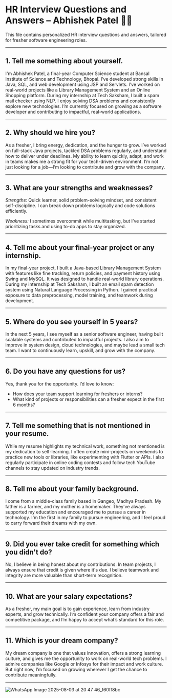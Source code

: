 # HR Interview Questions and Answers – Abhishek Patel 👨‍💻

This file contains personalized HR interview questions and answers, tailored for fresher software engineering roles.

---

## 1. Tell me something about yourself.

I'm Abhishek Patel, a final-year Computer Science student at Bansal Institute of Science and Technology, Bhopal. I’ve developed strong skills in Java, SQL, and web development using JSP and Servlets. I’ve worked on real-world projects like a Library Management System and an Online Shopping platform. During my internship at Tech Saksham, I built a spam mail checker using NLP. I enjoy solving DSA problems and consistently explore new technologies. I’m currently focused on growing as a software developer and contributing to impactful, real-world applications.

---

## 2. Why should we hire you?

As a fresher, I bring energy, dedication, and the hunger to grow. I’ve worked on full-stack Java projects, tackled DSA problems regularly, and understand how to deliver under deadlines. My ability to learn quickly, adapt, and work in teams makes me a strong fit for your tech-driven environment. I’m not just looking for a job—I’m looking to contribute and grow with the company.

---

## 3. What are your strengths and weaknesses?

*Strengths:* Quick learner, solid problem-solving mindset, and consistent self-discipline. I can break down problems logically and code solutions efficiently.

*Weakness:* I sometimes overcommit while multitasking, but I’ve started prioritizing tasks and using to-do apps to stay organized.

---

## 4. Tell me about your final-year project or any internship.

In my final-year project, I built a Java-based Library Management System with features like fine tracking, return policies, and payment history using Swing and MySQL. It was designed to handle real-world library operations. During my internship at Tech Saksham, I built an email spam detection system using Natural Language Processing in Python. I gained practical exposure to data preprocessing, model training, and teamwork during development.

---

## 5. Where do you see yourself in 5 years?

In the next 5 years, I see myself as a senior software engineer, having built scalable systems and contributed to impactful projects. I also aim to improve in system design, cloud technologies, and maybe lead a small tech team. I want to continuously learn, upskill, and grow with the company.

---

## 6. Do you have any questions for us?

Yes, thank you for the opportunity. I’d love to know:
- How does your team support learning for freshers or interns?
- What kind of projects or responsibilities can a fresher expect in the first 6 months?

---

## 7. Tell me something that is not mentioned in your resume.

While my resume highlights my technical work, something not mentioned is my dedication to self-learning. I often create mini-projects on weekends to practice new tools or libraries, like experimenting with Flutter or APIs. I also regularly participate in online coding contests and follow tech YouTube channels to stay updated on industry trends.

---

## 8. Tell me about your family background.

I come from a middle-class family based in Gangeo, Madhya Pradesh. My father is a farmer, and my mother is a homemaker. They've always supported my education and encouraged me to pursue a career in technology. I'm the first in my family to pursue engineering, and I feel proud to carry forward their dreams with my own.

---

## 9. Did you ever take credit for something which you didn't do?

No, I believe in being honest about my contributions. In team projects, I always ensure that credit is given where it's due. I believe teamwork and integrity are more valuable than short-term recognition.

---

## 10. What are your salary expectations?

As a fresher, my main goal is to gain experience, learn from industry experts, and grow technically. I’m confident your company offers a fair and competitive package, and I’m happy to accept what’s standard for this role.

---

## 11. Which is your dream company?

My dream company is one that values innovation, offers a strong learning culture, and gives me the opportunity to work on real-world tech problems. I admire companies like Google or Infosys for their impact and work culture. But right now, I’m focused on growing wherever I get the chance to contribute meaningfully.

---

![WhatsApp Image 2025-08-03 at 20 47 46_f60ff8bc](https://github.com/user-attachments/assets/e1a6a09a-d514-4001-ac7b-b60518d4c7e3)
